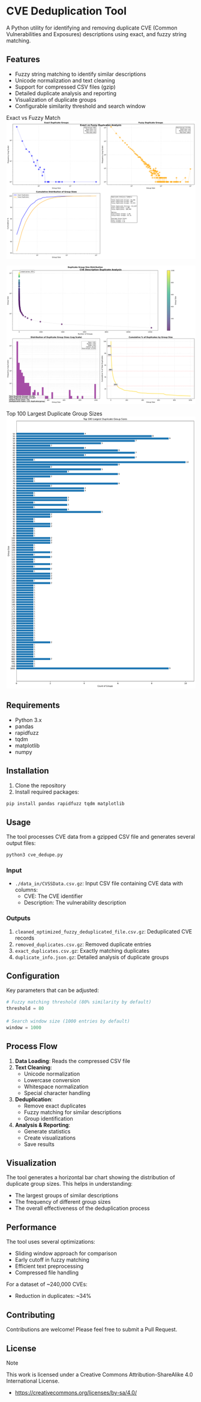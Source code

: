 # CVE Deduplication Tool

A Python utility for identifying and removing duplicate CVE (Common Vulnerabilities and Exposures) descriptions using exact, and fuzzy string matching.


## Features

- Fuzzy string matching to identify similar descriptions
- Unicode normalization and text cleaning
- Support for compressed CSV files (gzip)
- Detailed duplicate analysis and reporting
- Visualization of duplicate groups
- Configurable similarity threshold and search window


Exact vs Fuzzy Match
![Exact vs Fuzzy Match](./images/duplicate_comparison.png)


![Duplicate Groups Distribution](./images/duplicate_analysis.png)

Top 100 Largest Duplicate Group Sizes
![Duplicate Groups Distribution](./images/duplicate_groups_distribution.png)


## Requirements

- Python 3.x
- pandas
- rapidfuzz
- tqdm
- matplotlib
- numpy

## Installation

1. Clone the repository
2. Install required packages:
```bash
pip install pandas rapidfuzz tqdm matplotlib
```

## Usage

The tool processes CVE data from a gzipped CSV file and generates several output files:

```bash
python3 cve_dedupe.py
```

### Input

- `./data_in/CVSSData.csv.gz`: Input CSV file containing CVE data with columns:
  - CVE: The CVE identifier
  - Description: The vulnerability description

### Outputs

1. `cleaned_optimized_fuzzy_deduplicated_file.csv.gz`: Deduplicated CVE records
2. `removed_duplicates.csv.gz`: Removed duplicate entries
3. `exact_duplicates.csv.gz`: Exactly matching duplicates
4. `duplicate_info.json.gz`: Detailed analysis of duplicate groups

## Configuration

Key parameters that can be adjusted:

```python
# Fuzzy matching threshold (80% similarity by default)
threshold = 80

# Search window size (1000 entries by default)
window = 1000
```

## Process Flow

1. **Data Loading**: Reads the compressed CSV file
2. **Text Cleaning**:
   - Unicode normalization
   - Lowercase conversion
   - Whitespace normalization
   - Special character handling
3. **Deduplication**:
   - Remove exact duplicates
   - Fuzzy matching for similar descriptions
   - Group identification
4. **Analysis & Reporting**:
   - Generate statistics
   - Create visualizations
   - Save results

## Visualization

The tool generates a horizontal bar chart showing the distribution of duplicate group sizes. This helps in understanding:
- The largest groups of similar descriptions
- The frequency of different group sizes
- The overall effectiveness of the deduplication process

## Performance

The tool uses several optimizations:
- Sliding window approach for comparison
- Early cutoff in fuzzy matching
- Efficient text preprocessing
- Compressed file handling

For a dataset of ~240,000 CVEs:
- Reduction in duplicates: ~34%

## Contributing

Contributions are welcome! Please feel free to submit a Pull Request.

## License

> [!NOTE]  
>This work is licensed under a Creative Commons Attribution-ShareAlike 4.0 International License.
> - https://creativecommons.org/licenses/by-sa/4.0/